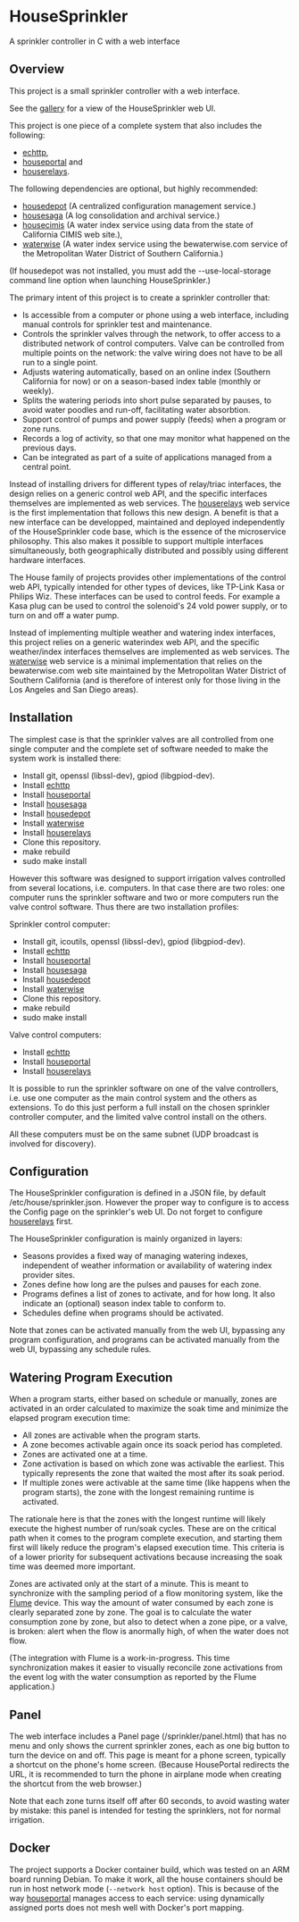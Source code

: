 # HouseSprinkler
A sprinkler controller in C with a web interface

## Overview
This project is a small sprinkler controller with a web interface.

See the [gallery](https://github.com/pascal-fb-martin/housesprinkler/blob/master/gallery/README.md) for a view of the HouseSprinkler web UI.

This project is one piece of a complete system that also includes the following:
- [echttp](https://github.com/pascal-fb-martin/echttp),
- [houseportal](https://github.com/pascal-fb-martin/houseportal) and
- [houserelays](https://github.com/pascal-fb-martin/houserelays).

The following dependencies are optional, but highly recommended:
- [housedepot](https://github.com/pascal-fb-martin/housedepot) (A centralized configuration management service.)
- [housesaga](https://github.com/pascal-fb-martin/housesaga) (A log consolidation and archival service.)
- [housecimis](https://github.com/pascal-fb-martin/housecimis) (A water index service using data from the state of California CIMIS web site.),
- [waterwise](https://github.com/pascal-fb-martin/waterwise) (A water index service using the bewaterwise.com service of the Metropolitan Water District of Southern California.)

(If housedepot was not installed, you must add the --use-local-storage command line option when launching HouseSprinkler.)

The primary intent of this project is to create a sprinkler controller that:
- Is accessible from a computer or phone using a web interface, including manual controls for sprinkler test and maintenance.
- Controls the sprinkler valves through the network, to offer access to a distributed network of control computers. Valve can be controlled from multiple points on the network: the valve wiring does not have to be all run to a single point.
- Adjusts watering automatically, based on an online index (Southern California for now) or on a season-based index table (monthly or weekly).
- Splits the watering periods into short pulse separated by pauses, to avoid water poodles and run-off, facilitating water absorbtion.
- Support control of pumps and power supply (feeds) when a program or zone runs.
- Records a log of activity, so that one may monitor what happened on the previous days.
- Can be integrated as part of a suite of applications managed from a central point.

Instead of installing drivers for different types of relay/triac interfaces, the design relies on a generic control web API, and the specific interfaces themselves are implemented as web services. The [houserelays](https://github.com/pascal-fb-martin/houserelays) web service is the first implementation that follows this new design. A benefit is that a new interface can be developped, maintained and deployed independently of the HouseSprinkler code base, which is the essence of the microservice philosophy. This also makes it possible to support multiple interfaces simultaneously, both geographically distributed and possibly using different hardware interfaces.

The House family of projects provides other implementations of the control web API, typically intended for other types of devices, like TP-Link Kasa or Philips Wiz. These interfaces can be used to control feeds. For example a Kasa plug can be used to control the solenoid's 24 vold power supply, or to turn on and off a water pump.

Instead of implementing multiple weather and watering index interfaces, this project relies on a generic waterindex web API, and the specific weather/index interfaces themselves are implemented as web services. The [waterwise](https://github.com/pascal-fb-martin/waterwise) web service is a minimal implementation that relies on the bewaterwise.com web site maintained by the Metropolitan Water District of Southern California (and is therefore of interest only for those living in the Los Angeles and San Diego areas).

## Installation

The simplest case is that the sprinkler valves are all controlled from one single computer and the complete set of software needed to make the system work is installed there:
- Install git, openssl (libssl-dev), gpiod (libgpiod-dev).
- Install [echttp](https://github.com/pascal-fb-martin/echttp)
- Install [houseportal](https://github.com/pascal-fb-martin/houseportal)
- Install [housesaga](https://github.com/pascal-fb-martin/housesaga)
- Install [housedepot](https://github.com/pascal-fb-martin/housedepot)
- Install [waterwise](https://github.com/pascal-fb-martin/waterwise)
- Install [houserelays](https://github.com/pascal-fb-martin/houserelays)
- Clone this repository.
- make rebuild
- sudo make install

However this software was designed to support irrigation valves controlled from several locations, i.e. computers. In that case there are two roles: one computer runs the sprinkler software and two or more computers run the valve control software. Thus there are two installation profiles:

Sprinkler control computer:
- Install git, icoutils, openssl (libssl-dev), gpiod (libgpiod-dev).
- Install [echttp](https://github.com/pascal-fb-martin/echttp)
- Install [houseportal](https://github.com/pascal-fb-martin/houseportal)
- Install [housesaga](https://github.com/pascal-fb-martin/housesaga)
- Install [housedepot](https://github.com/pascal-fb-martin/housedepot)
- Install [waterwise](https://github.com/pascal-fb-martin/waterwise)
- Clone this repository.
- make rebuild
- sudo make install

Valve control computers:
- Install [echttp](https://github.com/pascal-fb-martin/echttp)
- Install [houseportal](https://github.com/pascal-fb-martin/houseportal)
- Install [houserelays](https://github.com/pascal-fb-martin/houserelays)

It is possible to run the sprinkler software on one of the valve controllers, i.e. use one computer as the main control system and the others as extensions. To do this just perform a full install on the chosen sprinkler controller computer, and the limited valve control install on the others.

All these computers must be on the same subnet (UDP broadcast is involved for discovery).

## Configuration

The HouseSprinkler configuration is defined in a JSON file, by default /etc/house/sprinkler.json. However the proper way to configure is to access the Config page on the sprinkler's web UI. Do not forget to configure [houserelays](https://github.com/pascal-fb-martin/houserelays) first.

The HouseSprinkler configuration is mainly organized in layers:
- Seasons provides a fixed way of managing watering indexes, independent of weather information or availability of watering index provider sites.
- Zones define how long are the pulses and pauses for each zone.
- Programs defines a list of zones to activate, and for how long. It also indicate an (optional) season index table to conform to.
- Schedules define when programs should be activated.

Note that zones can be activated manually from the web UI, bypassing any program configuration, and programs can be activated manually from the web UI, bypassing any schedule rules.

## Watering Program Execution

When a program starts, either based on schedule or manually, zones are activated in an order calculated to maximize the soak time and minimize the elapsed program execution time:
- All zones are activable when the program starts.
- A zone becomes activable again once its soack period has completed.
- Zones are activated one at a time.
- Zone activation is based on which zone was activable the earliest. This typically represents the zone that waited the most after its soak period.
- If multiple zones were activable at the same time (like happens when the program starts), the zone with the longest remaining runtime is activated.

The rationale here is that the zones with the longest runtime will likely execute the highest number of run/soak cycles. These are on the critical path when it comes to the program complete execution, and starting them first will likely reduce the program's elapsed execution time. This criteria is of a lower priority for subsequent activations because increasing the soak time was deemed more important.

Zones are activated only at the start of a minute. This is meant to synchronize with the sampling period of a flow monitoring system, like the [Flume](https://flumewater.com/) device. This way the amount of water consumed by each zone is clearly separated zone by zone. The goal is to calculate the water consumption zone by zone, but also to detect when a zone pipe, or a valve, is broken: alert when the flow is anormally high, of when the water does not flow.

(The integration with Flume is a work-in-progress. This time synchronization makes it easier to visually reconcile zone activations from the event log with the water consumption as reported by the Flume application.)

## Panel

The web interface includes a Panel page (/sprinkler/panel.html) that has no menu and only shows the current sprinkler zones, each as one big button to turn the device on and off. This page is meant for a phone screen, typically a shortcut on the phone's home screen. (Because HousePortal redirects the URL, it is recommended to turn the phone in airplane mode when creating the shortcut from the web browser.)

Note that each zone turns itself off after 60 seconds, to avoid wasting water by mistake: this panel is intended for testing the sprinklers, not for normal irrigation.

## Docker

The project supports a Docker container build, which was tested on an ARM board running Debian. To make it work, all the house containers should be run in host network mode (`--network host` option). This is because of the way [houseportal](https://github.com/pascal-fb-martin/houseportal) manages access to each service: using dynamically assigned ports does not mesh well with Docker's port mapping.

